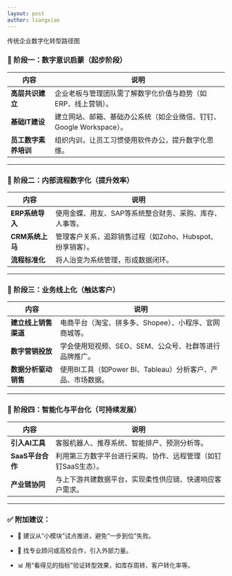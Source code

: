 ```yaml
---
layout: post
author: liangxiao
---
```

传统企业数字化转型路径图
### 📍 阶段一：数字意识启蒙（起步阶段）

|内容|说明|
|---|---|
|**高层共识建立**|企业老板与管理团队需了解数字化价值与趋势（如ERP、线上营销）。|
|**基础IT建设**|建立网站、邮箱、基础办公系统（如企业微信、钉钉、Google Workspace）。|
|**员工数字素养培训**|组织内训，让员工习惯使用软件办公，提升数字化思维。|

---

### 📍 阶段二：内部流程数字化（提升效率）

|内容|说明|
|---|---|
|**ERP系统导入**|使用金蝶、用友、SAP等系统整合财务、采购、库存、人事等。|
|**CRM系统上马**|管理客户关系，追踪销售过程（如Zoho、Hubspot、纷享销客）。|
|**流程标准化**|将人治变为系统管理，形成数据闭环。|

---

### 📍 阶段三：业务线上化（触达客户）

|内容|说明|
|---|---|
|**建立线上销售渠道**|电商平台（淘宝、拼多多、Shopee）、小程序、官网商城等。|
|**数字营销投放**|学会使用短视频、SEO、SEM、公众号、社群等进行品牌推广。|
|**数据分析驱动销售**|使用BI工具（如Power BI、Tableau）分析客户、产品、市场数据。|

---

### 📍 阶段四：智能化与平台化（可持续发展）

|内容|说明|
|---|---|
|**引入AI工具**|客服机器人、推荐系统、智能排产、预测分析等。|
|**SaaS平台合作**|利用第三方数字平台进行采购、协作、远程管理（如钉钉SaaS生态）。|
|**产业链协同**|与上下游共建数据平台，实现柔性供应链、快速响应客户需求。|

---

### ✅ 附加建议：

- 🌱 建议从“小模块”试点推进，避免“一步到位”失败。
    
- 🤝 找专业顾问或高校合作，引入外部力量。
    
- 📊 用“看得见的指标”验证转型效果，如库存周转、客户转化率等。

